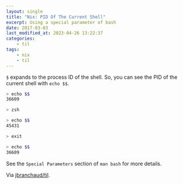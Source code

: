 ```yaml
---
layout: single
title: "Nix: PID Of The Current Shell"
excerpt: Using a special parameter of bash
date: 2017-03-03
last_modified_at: 2023-04-26 13:22:37
categories:
    - til
tags:
    - nix
    - til
---
```


`$` expands to the process ID of the shell. So, you can see the PID of the
current shell with `echo $$`.

```bash
> echo $$
36609

> zsh

> echo $$
45431

> exit

> echo $$
36609
```

See the `Special Parameters` section of `man bash` for more details.

Via [jbranchaud/til](https://github.com/jbranchaud/til).
